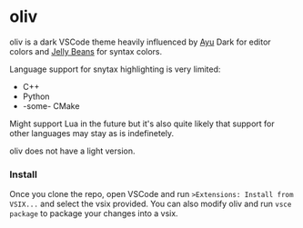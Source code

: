 # oliv

oliv is a dark VSCode theme heavily influenced by [Ayu](https://github.com/ayu-theme/vscode-ayu) Dark for editor colors 
and [Jelly Beans](https://github.com/nanotech/jellybeans.vim) for syntax colors.

Language support for snytax highlighting is very limited: 

- C++
- Python
- -some- CMake

Might support Lua in the future but it's also quite likely that support for other languages may stay as is indefinetely.

oliv does not have a light version.

### Install

Once you clone the repo, open VSCode and run ``` >Extensions: Install from VSIX... ``` and select the vsix provided. 
You can also modify oliv and run ``` vsce package ``` to package your changes into a vsix.
